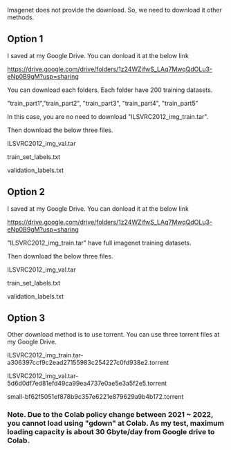 Imagenet does not provide the download. So, we need to download it other methods.

## Option 1

I saved at my Google Drive. You can donload it at the below link

https://drive.google.com/drive/folders/1z24WZifwS_LAq7MwqQdOLu3-eNp0B9gM?usp=sharing

You can download each folders. Each folder have 200 training datasets.

"train_part1","train_part2", "train_part3", "train_part4", "train_part5" 

In this case, you are no need to download "ILSVRC2012_img_train.tar".

Then download the below three files.

ILSVRC2012_img_val.tar

train_set_labels.txt

validation_labels.txt


## Option 2

I saved at my Google Drive. You can donload it at the below link

https://drive.google.com/drive/folders/1z24WZifwS_LAq7MwqQdOLu3-eNp0B9gM?usp=sharing

"ILSVRC2012_img_train.tar" have full imagenet training datasets.

Then download the below three files.

ILSVRC2012_img_val.tar

train_set_labels.txt

validation_labels.txt


## Option 3

Other download method is to use torrent. You can use three torrent files at my Google Drive.

ILSVRC2012_img_train.tar-a306397ccf9c2ead27155983c254227c0fd938e2.torrent

ILSVRC2012_img_val.tar-5d6d0df7ed81efd49ca99ea4737e0ae5e3a5f2e5.torrent

small-bf62f5051ef878b9c357e6221e879629a9b4b172.torrent


### Note. Due to the Colab policy change between 2021 ~ 2022, you cannot load using "gdown" at Colab. As my test, maximum loading capacity is about 30 Gbyte/day from Google drive to Colab.

